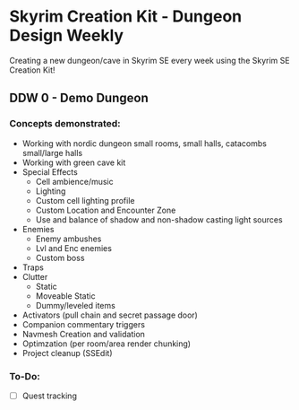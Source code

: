 # Skyrim Creation Kit - Dungeon Design Weekly

Creating a new dungeon/cave in Skyrim SE every week using the Skyrim SE Creation Kit!

## DDW 0 - Demo Dungeon
### Concepts demonstrated:
- Working with nordic dungeon small rooms, small halls, catacombs small/large halls
- Working with green cave kit
- Special Effects
  - Cell ambience/music
  - Lighting
   - Custom cell lighting profile
   - Custom Location and Encounter Zone
   - Use and balance of shadow and non-shadow casting light sources
- Enemies
  - Enemy ambushes
  - Lvl and Enc enemies
  - Custom boss
- Traps
- Clutter
  - Static
  - Moveable Static
  - Dummy/leveled items
- Activators (pull chain and secret passage door)
- Companion commentary triggers
- Navmesh Creation and validation
- Optimzation (per room/area render chunking)
- Project cleanup (SSEdit)
### To-Do:
- [ ] Quest tracking
